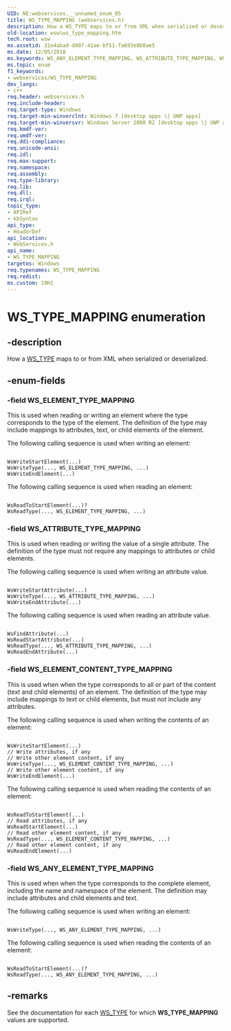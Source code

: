 ```yaml
---
UID: NE:webservices.__unnamed_enum_85
title: WS_TYPE_MAPPING (webservices.h)
description: How a WS_TYPE maps to or from XML when serialized or deserialized.
old-location: wsw\ws_type_mapping.htm
tech.root: wsw
ms.assetid: 31e4abad-d007-41ae-bf51-fa693e8b8ae5
ms.date: 12/05/2018
ms.keywords: WS_ANY_ELEMENT_TYPE_MAPPING, WS_ATTRIBUTE_TYPE_MAPPING, WS_ELEMENT_CONTENT_TYPE_MAPPING, WS_ELEMENT_TYPE_MAPPING, WS_TYPE_MAPPING, WS_TYPE_MAPPING enumeration [Web Services for Windows], webservices/WS_ANY_ELEMENT_TYPE_MAPPING, webservices/WS_ATTRIBUTE_TYPE_MAPPING, webservices/WS_ELEMENT_CONTENT_TYPE_MAPPING, webservices/WS_ELEMENT_TYPE_MAPPING, webservices/WS_TYPE_MAPPING, wsw.ws_type_mapping
ms.topic: enum
f1_keywords:
- webservices/WS_TYPE_MAPPING
dev_langs:
- c++
req.header: webservices.h
req.include-header: 
req.target-type: Windows
req.target-min-winverclnt: Windows 7 [desktop apps \| UWP apps]
req.target-min-winversvr: Windows Server 2008 R2 [desktop apps \| UWP apps]
req.kmdf-ver: 
req.umdf-ver: 
req.ddi-compliance: 
req.unicode-ansi: 
req.idl: 
req.max-support: 
req.namespace: 
req.assembly: 
req.type-library: 
req.lib: 
req.dll: 
req.irql: 
topic_type:
- APIRef
- kbSyntax
api_type:
- HeaderDef
api_location:
- WebServices.h
api_name:
- WS_TYPE_MAPPING
targetos: Windows
req.typenames: WS_TYPE_MAPPING
req.redist: 
ms.custom: 19H1
---
```


# WS_TYPE_MAPPING enumeration


## -description


How a <a href="https://docs.microsoft.com/windows/desktop/api/webservices/ne-webservices-ws_type">WS_TYPE</a> maps to or from XML when serialized
                or deserialized.
            


## -enum-fields




### -field WS_ELEMENT_TYPE_MAPPING

This is used when reading or writing an element where the type
                    corresponds to the type of the element.
                    The definition of the type may include mappings to attributes,
                    text, or child elements of the element.
                

The following calling sequence is used when writing an element:
                

<pre class="syntax" xml:space="preserve"><code>
WsWriteStartElement(...)
WsWriteType(..., WS_ELEMENT_TYPE_MAPPING, ...)
WsWriteEndElement(...)</code></pre>
The following calling sequence is used when reading an element:
                

<pre class="syntax" xml:space="preserve"><code>
WsReadToStartElement(...)?
WsReadType(..., WS_ELEMENT_TYPE_MAPPING, ...)</code></pre>

### -field WS_ATTRIBUTE_TYPE_MAPPING

This is used when reading or writing the value of a single attribute.  The definition
                    of the type must not require any mappings to attributes or child elements.
                

The following calling sequence is used when writing an attribute value.
                

<pre class="syntax" xml:space="preserve"><code>
WsWriteStartAttribute(...)
WsWriteType(..., WS_ATTRIBUTE_TYPE_MAPPING, ...)
WsWriteEndAttribute(...)</code></pre>
The following calling sequence is used when reading an attribute value.
                

<pre class="syntax" xml:space="preserve"><code>
WsFindAttribute(...)
WsReadStartAttribute(...)
WsReadType(..., WS_ATTRIBUTE_TYPE_MAPPING, ...)
WsReadEndAttribute(...)</code></pre>

### -field WS_ELEMENT_CONTENT_TYPE_MAPPING

This is used when when the type corresponds to all or part of the 
                    content (text and child elements) of an element.
                    The definition of the type may include mappings to text or child
                    elements, but must not include any attributes.
                

The following calling sequence is used when writing the contents
                    of an element:
                

<pre class="syntax" xml:space="preserve"><code>
WsWriteStartElement(...)
// Write attributes, if any
// Write other element content, if any
WsWriteType(..., WS_ELEMENT_CONTENT_TYPE_MAPPING, ...)
// Write other element content, if any
WsWriteEndElement(...)</code></pre>
The following calling sequence is used when reading the contents of
                    an element:
                

<pre class="syntax" xml:space="preserve"><code>
WsReadToStartElement(...)
// Read attributes, if any
WsReadStartElement(...)
// Read other element content, if any
WsReadType(..., WS_ELEMENT_CONTENT_TYPE_MAPPING, ...)
// Read other element content, if any
WsReadEndElement(...)</code></pre>

### -field WS_ANY_ELEMENT_TYPE_MAPPING

This is used when when the type corresponds to the complete
                    element, including the name and namespace of the element.
                    The definition may include attributes and child elements
                    and text.
                

The following calling sequence is used when writing 
                    an element:
                

<pre class="syntax" xml:space="preserve"><code>
WsWriteType(..., WS_ANY_ELEMENT_TYPE_MAPPING, ...)</code></pre>
The following calling sequence is used when reading the contents of
                    an element:
                

<pre class="syntax" xml:space="preserve"><code>
WsReadToStartElement(...)?
WsReadType(..., WS_ANY_ELEMENT_TYPE_MAPPING, ...)</code></pre>

## -remarks



See the documentation for each <a href="https://docs.microsoft.com/windows/desktop/api/webservices/ne-webservices-ws_type">WS_TYPE</a> 
                for which <b>WS_TYPE_MAPPING</b> values are supported.
            




